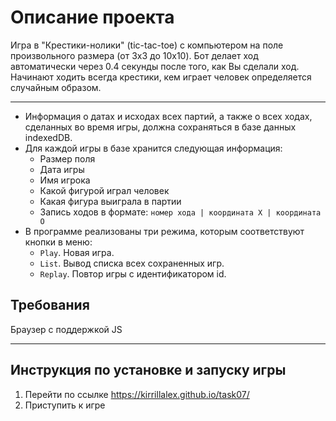 # Описание проекта

Игра в "Крестики-нолики" (tic-tac-toe) с компьютером на поле произвольного размера (от 3x3 до 10x10).
Бот делает ход автоматически через 0.4 секунды после того, как Вы сделали ход.
Начинают ходить всегда крестики, кем играет человек определяется случайным образом.

* * *

* Информация о датах и исходах всех партий, а также о всех ходах, сделанных во время игры, должна сохраняться в базе данных indexedDB.
* Для каждой игры в базе хранится следующая информация:
	* Размер поля
	* Дата игры
	* Имя игрока
	* Какой фигурой играл человек
	* Какая фигура выиграла в партии
	* Запись ходов в формате: `номер хода | координата X | координата O`
* В программе реализованы три режима, которым соответствуют кнопки в меню:
    * `Play`. Новая игра.
    * `List`. Вывод списка всех сохраненных игр.
    * `Replay`. Повтор игры с идентификатором id.


## Требования

Браузер с поддержкой JS

* * *

## Инструкция по установке и запуску игры

1. Перейти по ссылке https://kirrillalex.github.io/task07/
2. Приступить к игре
